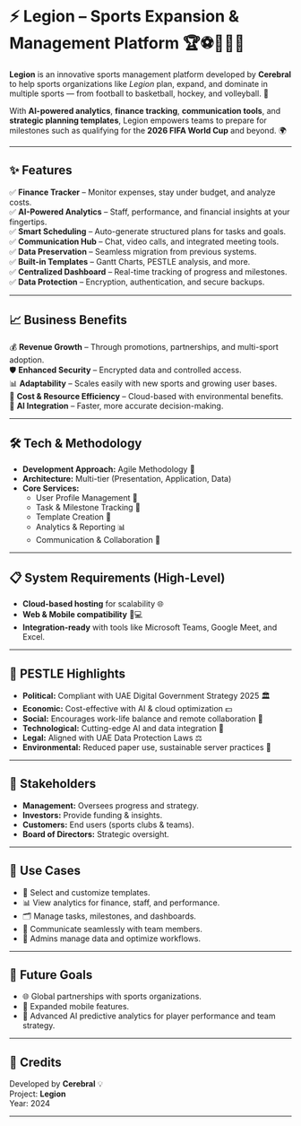 # ⚡ Legion – Sports Expansion & Management Platform 🏆⚽🏀🏒🏐

**Legion** is an innovative sports management platform developed by **Cerebral** to help sports organizations like *Legion* plan, expand, and dominate in multiple sports — from football to basketball, hockey, and volleyball. 🎯

With **AI-powered analytics**, **finance tracking**, **communication tools**, and **strategic planning templates**, Legion empowers teams to prepare for milestones such as qualifying for the **2026 FIFA World Cup** and beyond. 🌍

---

## ✨ Features

✅ **Finance Tracker** – Monitor expenses, stay under budget, and analyze costs.  
✅ **AI-Powered Analytics** – Staff, performance, and financial insights at your fingertips.  
✅ **Smart Scheduling** – Auto-generate structured plans for tasks and goals.  
✅ **Communication Hub** – Chat, video calls, and integrated meeting tools.  
✅ **Data Preservation** – Seamless migration from previous systems.  
✅ **Built-in Templates** – Gantt Charts, PESTLE analysis, and more.  
✅ **Centralized Dashboard** – Real-time tracking of progress and milestones.  
✅ **Data Protection** – Encryption, authentication, and secure backups.  

---

## 📈 Business Benefits

💰 **Revenue Growth** – Through promotions, partnerships, and multi-sport adoption.  
🛡 **Enhanced Security** – Encrypted data and controlled access.  
📊 **Adaptability** – Scales easily with new sports and growing user bases.  
🌱 **Cost & Resource Efficiency** – Cloud-based with environmental benefits.  
🤖 **AI Integration** – Faster, more accurate decision-making.  

---

## 🛠 Tech & Methodology

- **Development Approach:** Agile Methodology 🚀  
- **Architecture:** Multi-tier (Presentation, Application, Data)  
- **Core Services:**  
  - User Profile Management 👤  
  - Task & Milestone Tracking 📅  
  - Template Creation 📄  
  - Analytics & Reporting 📊  
  - Communication & Collaboration 💬  

---

## 📋 System Requirements (High-Level)

- **Cloud-based hosting** for scalability 🌐  
- **Web & Mobile compatibility** 📱💻  
- **Integration-ready** with tools like Microsoft Teams, Google Meet, and Excel.  

---

## 📜 PESTLE Highlights

- **Political:** Compliant with UAE Digital Government Strategy 2025 🏛  
- **Economic:** Cost-effective with AI & cloud optimization 💵  
- **Social:** Encourages work-life balance and remote collaboration 🤝  
- **Technological:** Cutting-edge AI and data integration 🤖  
- **Legal:** Aligned with UAE Data Protection Laws ⚖️  
- **Environmental:** Reduced paper use, sustainable server practices 🌱  

---

## 👥 Stakeholders

- **Management:** Oversees progress and strategy.  
- **Investors:** Provide funding & insights.  
- **Customers:** End users (sports clubs & teams).  
- **Board of Directors:** Strategic oversight.  

---

## 📌 Use Cases

- 📄 Select and customize templates.  
- 📊 View analytics for finance, staff, and performance.  
- 🗂 Manage tasks, milestones, and dashboards.  
- 💬 Communicate seamlessly with team members.  
- 🔐 Admins manage data and optimize workflows.  

---

## 🚀 Future Goals

- 🌐 Global partnerships with sports organizations.  
- 📲 Expanded mobile features.  
- 🧠 Advanced AI predictive analytics for player performance and team strategy.

---

## 🤝 Credits

Developed by **Cerebral** 💡  
Project: **Legion**  
Year: 2024  

---
